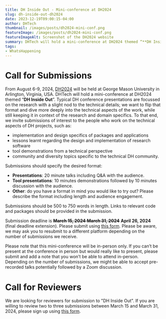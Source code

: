 ```yaml
---
title: DH Inside Out - Mini-conference at DH2024
slug: dh-inside-out-dh2024
date: 2023-12-19T09:00:15-04:00
author: DHTech
thumbnail: /images/posts/dh2024-mini-conf.png
featureImage: /images/posts/dh2024-mini-conf.png
featureImageAlt: Screenshot of the DH2024 website
summary: DHTech will hold a mini-conference at DH2024 themed “**DH Inside Out**”. Typical DH conference presentations are focussed on the research with a slight nod to the technical details; we want to flip that format and dive more deeply into the technical aspects of the work, while still keeping it in context of the research and domain specifics.
tags:
- WhatsHappening
---
```


# Call for Submissions

From August 6-9, 2024, [DH2024](https://dh2024.adho.org/) will be held at George Mason University in Arlington, Virginia, USA. DHTech will hold a mini-conference at DH2024 themed “**DH Inside Out**”. Typical DH conference presentations are focussed on the research with a slight nod to the technical details; we want to flip that format and dive more deeply into the technical aspects of the work, while still keeping it in context of the research and domain specifics. To that end, we invite submissions of interest to the people who work on the technical aspects of DH projects, such as:
- implementation and design specifics of packages and applications
- lessons learnt regarding the design and implementation of research software
- tool demonstrations from a technical perspective
- community and diversity topics specific to the technical DH community.

Submissions should specify the desired format:

- **Presentations**: 20 minute talks including Q&A with the audience.
- **Tool presentations**: 10 minutes demonstrations followed by 10 minutes discussion with the audience.
- **Other**: do you have a format in mind you would like to try out? Please describe the format including length and audience engagement.

Submissions should be 500 to 750 words in length. Links to relevant code and packages should be provided in the submission.

Submission deadline is ~~**March 15, 2024** **March 31, 2024**~~ **April 26, 2024** (final deadline extension). Please submit using [this form](https://form.jotform.com/233466066208053). Please be aware, we may ask you to resubmit to a different platform depending on the number of submissions we receive.

Please note that this mini-conference will be in-person only. If you can’t be present at the conference in person but would really like to present, please submit and add a note that you won’t be able to attend in-person. Depending on the number of submissions, we might be able to accept pre-recorded talks potentially followed by a Zoom discussion.

# Call for Reviewers

We are looking for reviewers for submission to "DH Inside Out". If you are willing to review two to three submissions between March 15 and March 31, 2024, please sign up using [this form](https://forms.gle/jFiU21CK4kAGpeRm9).
